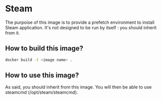 # Steam

The purpoise of this image is to provide a prefetch environment to install Steam application. It's not designed to be run by itself : you should inherit from it.

## How to build this image?

```bash
docker build -t <image name> . 
```

## How to use this image? 

As said, you should inherit from this image. You will then be able to use steamcmd (/opt/steam/steamcmd).

